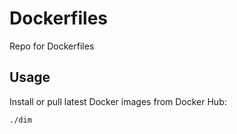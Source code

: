 # Dockerfiles

Repo for Dockerfiles

## Usage

Install or pull latest Docker images from Docker Hub:

`./dim`

